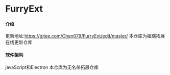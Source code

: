 # FurryExt

#### 介绍
更新地址:https://gitee.com/Chen079/FurryExt/edit/master/
本仓库为福瑞拓展在线更新仓库

#### 软件架构
javaScript和Electron
本仓库为无名杀拓展仓库
